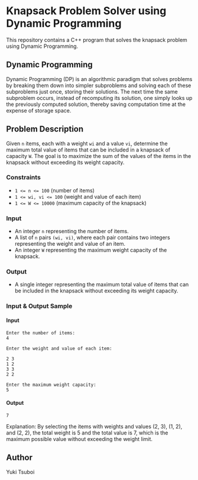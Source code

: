 # Knapsack Problem Solver using Dynamic Programming

This repository contains a C++ program that solves the knapsack problem using Dynamic Programming.

## Dynamic Programming
Dynamic Programming (DP) is an algorithmic paradigm that solves problems by breaking them down into simpler subproblems and solving each of these subproblems just once, storing their solutions. The next time the same subproblem occurs, instead of recomputing its solution, one simply looks up the previously computed solution, thereby saving computation time at the expense of storage space.

## Problem Description
Given `n` items, each with a weight `wi` and a value `vi`, determine the maximum total value of items that can be included in a knapsack of capacity `W`. The goal is to maximize the sum of the values of the items in the knapsack without exceeding its weight capacity.

### Constraints
- `1 <= n <= 100` (number of items)
- `1 <= wi, vi <= 100` (weight and value of each item)
- `1 <= W <= 10000` (maximum capacity of the knapsack)

### Input
- An integer `n` representing the number of items.
- A list of `n` pairs `(wi, vi)`, where each pair contains two integers representing the weight and value of an item.
- An integer `W` representing the maximum weight capacity of the knapsack.

### Output
- A single integer representing the maximum total value of items that can be included in the knapsack without exceeding its weight capacity.

### Input & Output Sample
#### Input
```
Enter the number of items:
4

Enter the weight and value of each item:

2 3
1 2
3 3
2 2

Enter the maximum weight capacity:
5
```

#### Output
```
7
```
Explanation: By selecting the items with weights and values (2, 3), (1, 2), and (2, 2), the total weight is 5 and the total value is 7, which is the maximum possible value without exceeding the weight limit.

## Author
Yuki Tsuboi